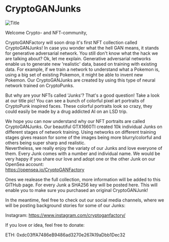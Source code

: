 # CryptoGANJunks
![Title](https://user-images.githubusercontent.com/97019499/148154172-4b6c4f05-bf91-4959-8993-eae61d69b678.png)  
  
Welcome Crypto- and NFT-community,
  
CryptoGANFactory will soon drop it's first NFT collection called CryptoGANJunks! In case you wonder what the hell GAN means, it stands for generative adversarial network. You still don't know what the hack we are talking about? Ok, let me explain. Generative adversarial networks enable us to generate new 'realistic' data, based on training with existing data. For example, if we train a network to understand what a Pokemon is, using a big set of existing Pokemon, it might be able to invent new Pokemon. Our CryptoGANJunks are created by using this type of neural network trained on CryptoPunks.  
  
But why are your NFTs called 'Junks'? That's a good question! Take a look at our title pic! You can see a bunch of colorful pixel art portraits of CryptoPunk inspired faces. These colorful portraits look so crazy, they could easily be made by a drug addicted AI on an LSD trip.  
  
We hope you can now understand why our NFT portraits are called CryptoGANJunks. Our beautiful GTX1660TI created 10k individual Junks on different stages of network training. Using networks on different training stages gives reason for some of the images being more blurry/colorful and others being super sharp and realistic.  
Nevertheless, we really enjoy the variaty of our Junks and love everyone of them. Every Junk comes with a number and individual name. We would be very happy if you share our love and adopt one or the other Junk on our OpenSea account:  
https://opensea.io/CryptoGANFactory  
  
Ones we realease the full collection, more information will be added to this GITHub page. For every Junk a SHA256 key will be posted here. This will enable you to make sure you purchased an original CryptoGANJunk!  

In the meantime, feel free to check out our social media channels, where we will be posting background stories for some of our Junks:  

Instagram: https://www.instagram.com/cryptoganfactory/

If you love or idea, feel free to donate:

ETH: 0xdc03ffA7486eB9486ad3270e267A19aDbb1Dec32

 
